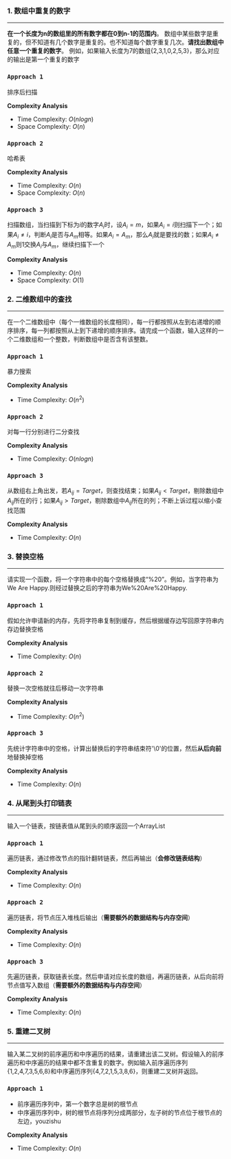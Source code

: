 ### 1.  数组中重复的数字
***
**在一个长度为n的数组里的所有数字都在0到n-1的范围内**。 数组中某些数字是重复的，但不知道有几个数字是重复的。也不知道每个数字重复几次。**请找出数组中任意一个重复的数字**。 例如，如果输入长度为7的数组{2,3,1,0,2,5,3}，那么对应的输出是第一个重复的数字

### `Approach 1`
排序后扫描

**Complexity Analysis**

-   Time Complexity: $O(nlogn)$
-   Space Complexity:  $O(n)$

### `Approach 2`
哈希表

**Complexity Analysis**

-   Time Complexity: $O(n)$
-   Space Complexity:  $O(n)$

### `Approach 3`
扫描数组，当扫描到下标为$i$的数字$A_i$时，设$A_i=m$，如果$A_i=i$则扫描下一个；如果$A_i \ne i$，判断$A_i$是否与$A_m$相等。如果$A_i=A_m$，那么$A_i$就是要找的数；如果$A_i \ne A_m$则1交换$A_i$与$A_m$，继续扫描下一个

**Complexity Analysis**

-   Time Complexity: $O(n)$
-   Space Complexity:  $O(1)$
### 2.  二维数组中的查找
***
在一个二维数组中（每个一维数组的长度相同），每一行都按照从左到右递增的顺序排序，每一列都按照从上到下递增的顺序排序。请完成一个函数，输入这样的一个二维数组和一个整数，判断数组中是否含有该整数。
### `Approach 1`
暴力搜索

**Complexity Analysis**

-   Time Complexity: $O(n^2)$
### `Approach 2`
对每一行分别进行二分查找

**Complexity Analysis**

-   Time Complexity: $O(nlogn)$

### `Approach 3`
从数组右上角出发，若$A_{ij}=Target$，则查找结束；如果$A_{ij} < Target$，剔除数组中$A_{ij}$所在的行；如果$A_{ij} > Target$，剔除数组中$A_{ij}$所在的列；不断上诉过程以缩小查找范围

**Complexity Analysis**

-   Time Complexity: $O(n)$
### 3.  替换空格
***
请实现一个函数，将一个字符串中的每个空格替换成“%20”。例如，当字符串为We Are Happy.则经过替换之后的字符串为We%20Are%20Happy.
### `Approach 1`
假如允许申请新的内存，先将字符串复制到缓存，然后根据缓存边写回原字符串内存边替换空格

**Complexity Analysis**

-   Time Complexity: $O(n)$
### `Approach 2`
替换一次空格就往后移动一次字符串

**Complexity Analysis**

-   Time Complexity: $O(n^2)$

### `Approach 3`
先统计字符串中的空格，计算出替换后的字符串结束符'\0'的位置，然后**从后向前**地替换掉空格

**Complexity Analysis**

-   Time Complexity: $O(n)$
### 4.  从尾到头打印链表
***
输入一个链表，按链表值从尾到头的顺序返回一个ArrayList
### `Approach 1`
遍历链表，通过修改节点的指针翻转链表，然后再输出（**会修改链表结构**）

**Complexity Analysis**

-   Time Complexity: $O(n)$
### `Approach 2`
遍历链表，将节点压入堆栈后输出（**需要额外的数据结构与内存空间**）

**Complexity Analysis**

-   Time Complexity: $O(n)$

### `Approach 3`
先遍历链表，获取链表长度。然后申请对应长度的数组，再遍历链表，从后向前将节点值写入数组（**需要额外的数据结构与内存空间**）

**Complexity Analysis**

-   Time Complexity: $O(n)$  
### 5.  重建二叉树
***
输入某二叉树的前序遍历和中序遍历的结果，请重建出该二叉树。假设输入的前序遍历和中序遍历的结果中都不含重复的数字。例如输入前序遍历序列{1,2,4,7,3,5,6,8}和中序遍历序列{4,7,2,1,5,3,8,6}，则重建二叉树并返回。
### `Approach 1`
- 前序遍历序列中，第一个数字总是树的根节点
- 中序遍历序列中，树的根节点将序列分成两部分，左子树的节点位于根节点的左边，youzishu

**Complexity Analysis**

-   Time Complexity: $O(n)$

<!--stackedit_data:
eyJoaXN0b3J5IjpbLTE0NTE0MDA5NjQsMTY4NTAwMTQ2NiwyMT
M0NzI4OTU0LC0yOTg2MDI1ODcsMTU1MDA0NjAxOF19
-->